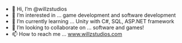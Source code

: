 - 👋 Hi, I’m @willzstudios
- 👀 I’m interested in ... game development and software development
- 🌱 I’m currently learning ... Unity with C#, SQL, ASP.NET framework
- 💞️ I’m looking to collaborate on ... software and games!
- 📫 How to reach me ... www.willzstudios.com

<!---
willzstudios/willzstudios is a ✨ special ✨ repository because its `README.md` (this file) appears on your GitHub profile.
You can click the Preview link to take a look at your changes.
--->
